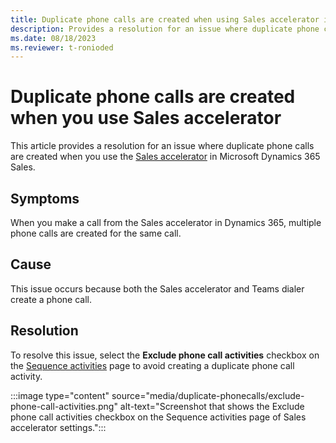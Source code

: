 ```yaml
---
title: Duplicate phone calls are created when using Sales accelerator in Dynamics 365 Sales
description: Provides a resolution for an issue where duplicate phone calls are created when you use the Sales accelerator in Microsoft Dynamics 365 Sales.
ms.date: 08/18/2023
ms.reviewer: t-ronioded
---
```

# Duplicate phone calls are created when you use Sales accelerator

This article provides a resolution for an issue where duplicate phone calls are created when you use the [Sales accelerator](/dynamics365/sales/sales-accelerator-intro) in Microsoft Dynamics 365 Sales.

## Symptoms

When you make a call from the Sales accelerator in Dynamics 365, multiple phone calls are created for the same call.

## Cause

This issue occurs because both the Sales accelerator and Teams dialer create a phone call.

## Resolution

To resolve this issue, select the **Exclude phone call activities** checkbox on the [Sequence activities](/dynamics365/sales/customize-sales-accelerator-sellers#sequence-activities) page to avoid creating a duplicate phone call activity.

:::image type="content" source="media/duplicate-phonecalls/exclude-phone-call-activities.png" alt-text="Screenshot that shows the Exclude phone call activities checkbox on the Sequence activities page of Sales accelerator settings.":::
